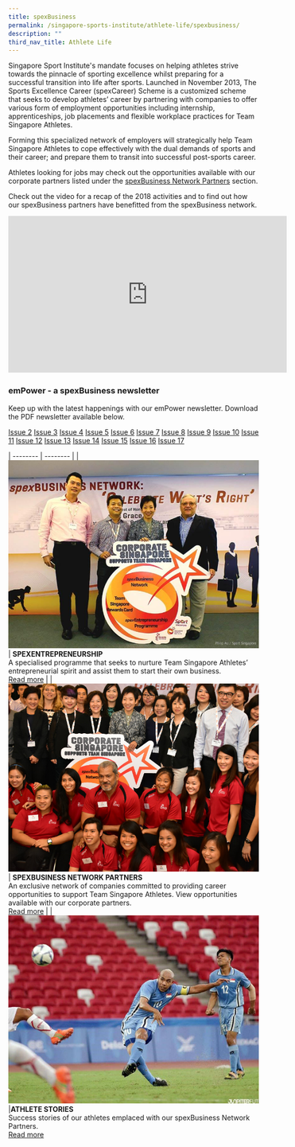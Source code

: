 ```yaml
---
title: spexBusiness
permalink: /singapore-sports-institute/athlete-life/spexbusiness/
description: ""
third_nav_title: Athlete Life
---
```

Singapore Sport Institute's mandate focuses on helping athletes strive towards the pinnacle of sporting excellence whilst preparing for a successful transition into life after sports. Launched in November 2013, The Sports Excellence Career (spexCareer) Scheme is a customized scheme that seeks to develop athletes’ career by partnering with companies to offer various form of employment opportunities including internship, apprenticeships, job placements and flexible workplace practices for Team Singapore Athletes.

Forming this specialized network of employers will strategically help Team Singapore Athletes to cope effectively with the dual demands of sports and their career; and prepare them to transit into successful post-sports career.

Athletes looking for jobs may check out the opportunities available with our corporate partners listed under the [spexBusiness Network Partners](/spexbusiness-network-partners/) section.

Check out the video for a recap of the 2018 activities and to find out how our spexBusiness partners have benefitted from the spexBusiness network.

<iframe src="https://www.facebook.com/plugins/video.php?href=https%3A%2F%2Fwww.facebook.com%2Fsingaporesportinstitute%2Fvideos%2F163866357863177%2F&show\_text=0&width=560" width="560" height="315" style="border:none;overflow:hidden" scrolling="no" frameborder="0" allowfullscreen="true" allow="autoplay; clipboard-write; encrypted-media; picture-in-picture; web-share" allowFullScreen="true"></iframe>

### **emPower - a spexBusiness newsletter**

Keep up with the latest happenings with our emPower newsletter. Download the PDF newsletter available below.

[Issue 2](/files/Our%20Work/Singapore%20Sports%20Institute/Athlete%20Life/SpexBusiness/spexBusiness_Newsletter_EMPOWER_issue_2.pdf)
[Issue 3](/files/Our%20Work/Singapore%20Sports%20Institute/Athlete%20Life/SpexBusiness/spexBusiness_Newsletter_EMPOWER_issue_3.pdf)
[Issue 4](/files/Our%20Work/Singapore%20Sports%20Institute/Athlete%20Life/SpexBusiness/spexBusiness_Newsletter_EMPOWER_issue_4.pdf)
[Issue 5](/files/Our%20Work/Singapore%20Sports%20Institute/Athlete%20Life/SpexBusiness/spexBusiness_Newsletter_EMPOWER_issue_5.pdf)
[Issue 6](/files/Our%20Work/Singapore%20Sports%20Institute/Athlete%20Life/SpexBusiness/spexBusiness_eNewsletter_emPOWER_issue_6.pdf)
[Issue 7](/files/Our%20Work/Singapore%20Sports%20Institute/Athlete%20Life/SpexBusiness/spexBusiness_Newsletter_EMPOWER_issue_7.pdf)
[Issue 8](/files/Our%20Work/Singapore%20Sports%20Institute/Athlete%20Life/SpexBusiness/spexBusiness_eNewsletter_emPOWER_issue_8.pdf)
[Issue 9](/files/Our%20Work/Singapore%20Sports%20Institute/Athlete%20Life/SpexBusiness/spexBusiness_eNewsletter_emPOWER_issue_9.pdf)
[Issue 10](/files/Our%20Work/Singapore%20Sports%20Institute/Athlete%20Life/SpexBusiness/spexBusiness_eNewsletter_emPOWER_issue_10.pdf)
[Issue 11](/files/Our%20Work/Singapore%20Sports%20Institute/Athlete%20Life/SpexBusiness/spexBusiness_eNewsletter_emPOWER_issue_11.pdf)
[Issue 12](/files/Our%20Work/Singapore%20Sports%20Institute/Athlete%20Life/SpexBusiness/spexBusiness_eNewsletter_emPOWER_issue_12.pdf)
[Issue 13](/files/Our%20Work/Singapore%20Sports%20Institute/Athlete%20Life/SpexBusiness/spexBusiness_eNewsletter_emPOWER_issue_13.pdf)
[Issue 14](/files/Our%20Work/Singapore%20Sports%20Institute/Athlete%20Life/SpexBusiness/spexBusiness_eNewsletter_emPOWER_issue_14.pdf)
[Issue 15](/files/Our%20Work/Singapore%20Sports%20Institute/Athlete%20Life/SpexBusiness/spexBusiness_eNewsletter_emPOWER_issue_15.pdf)
[Issue 16](/files/Our%20Work/Singapore%20Sports%20Institute/Athlete%20Life/SpexBusiness/spexBusiness_eNewsletter_emPOWER_issue_16.pdf)
[Issue 17](/files/Our%20Work/Singapore%20Sports%20Institute/Athlete%20Life/SpexBusiness/spexBusiness_eNewsletter_emPOWER_issue_17.pdf)


| -------- | -------- | 
| ![SPEXENTREPRENEURSHIP](/images/Our%20Work/Singapore%20Sports%20Institute/Athlete%20Life/SpexBusiness/spexEntreprenuershipnetwork.jpeg)     | **SPEXENTREPRENEURSHIP**<br>A specialised programme that seeks to nurture Team Singapore Athletes’ entrepreneurial spirit and assist them to start their own business.<br>[Read more](/spexentrepreneurship/)     | 
| ![](/images/Our%20Work/Singapore%20Sports%20Institute/Athlete%20Life/SpexBusiness/SPEXBusiness.jpeg)     | **SPEXBUSINESS NETWORK PARTNERS**<br>An exclusive network of companies committed to providing career opportunities to support Team Singapore Athletes. View opportunities available with our corporate partners.<br>[Read more](/spexbusiness-network-partners/)     | 
|![](/images/Our%20Work/Singapore%20Sports%20Institute/Athlete%20Life/SpexBusiness/Khairul_Anwar.jpeg)|**ATHLETE STORIES**<br>Success stories of our athletes emplaced with our spexBusiness Network Partners.<br>[Read more](/spexbusiness-athlete-stories/)